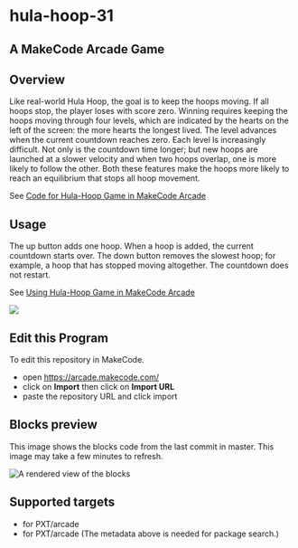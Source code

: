 # hula-hoop-31
## A MakeCode Arcade Game

## Overview
Like real-world Hula Hoop, the goal is to keep the hoops moving. If all hoops stop, the player loses with score zero. Winning requires keeping the hoops moving through four levels, which are indicated by the hearts on the left of the screen: the more hearts the longest lived. The level advances when the current countdown reaches zero. Each level ls increasingly difficult. Not only is the countdown time longer; but new hoops are launched at a slower velocity and when two hoops overlap, one is more likely to follow the other. Both these features make the hoops more likely to reach an equilibrium that stops all hoop movement.

See [Code for Hula-Hoop Game in MakeCode Arcade](https://wecodemakecode.com/2019/12/12/code-for-hula-hoop-game-in-makecode-arcade/)

## Usage

The up button adds one hoop. When a hoop is added, the current countdown starts over. The down button removes the slowest hoop; for 
example, a hoop that has stopped moving altogether. The countdown does not restart.

See [Using Hula-Hoop Game in MakeCode Arcade](https://wecodemakecode.com/2019/12/02/using-hula-hoop-game-in-makecode-arcade/)

![](Hula-Hoop.gif)

## Edit this Program

To edit this repository in MakeCode.

* open https://arcade.makecode.com/
* click on **Import** then click on **Import URL**
* paste the repository URL and click import

## Blocks preview

This image shows the blocks code from the last commit in master.
This image may take a few minutes to refresh.

![A rendered view of the blocks](https://github.com/wecodemakecode/hula-hoop-31/raw/master/.makecode/blocks.png)

## Supported targets

* for PXT/arcade
* for PXT/arcade
(The metadata above is needed for package search.)

